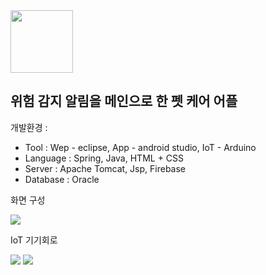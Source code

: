 
<img src = "https://github.com/alswooy/petsafe/assets/108874185/7a4dc0b2-a271-4d46-b166-72f13c0aa844" width="100" height="100">

## 위험 감지 알림을 메인으로 한 펫 케어 어플

개발환경 :
  - Tool : Wep - eclipse, App - android studio, IoT - Arduino
  - Language : Spring, Java, HTML + CSS
  - Server : Apache Tomcat, Jsp, Firebase
  - Database : Oracle

 화면 구성 
 
 <img src = "https://github.com/alswooy/petsafe/assets/108874185/1086639f-272f-45ba-b04a-540c7824afd9">

 IoT 기기회로
 
 <img src = "https://github.com/alswooy/petsafe/assets/108874185/f8f062b5-eb89-4517-b637-ca5df5e38cb5">
 <img src ="https://github.com/alswooy/petsafe/assets/108874185/9e2e4196-d210-4b41-91d2-e006d53f7e4a" > 
